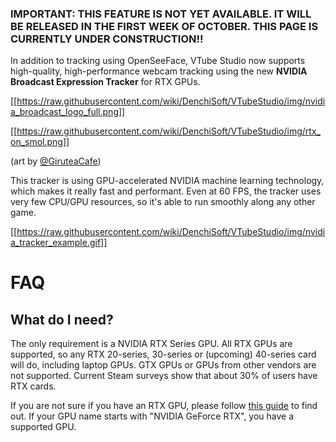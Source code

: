 ### IMPORTANT: THIS FEATURE IS NOT YET AVAILABLE. IT WILL BE RELEASED IN THE FIRST WEEK OF OCTOBER. THIS PAGE IS CURRENTLY UNDER CONSTRUCTION!!


In addition to tracking using OpenSeeFace, VTube Studio now supports high-quality, high-performance webcam tracking using the new **NVIDIA Broadcast Expression Tracker** for RTX GPUs.

[[https://raw.githubusercontent.com/wiki/DenchiSoft/VTubeStudio/img/nvidia_broadcast_logo_full.png]]

[[https://raw.githubusercontent.com/wiki/DenchiSoft/VTubeStudio/img/rtx_on_smol.png]]

(art by [@GiruteaCafe](https://twitter.com/GiruteaCafe))

This tracker is using GPU-accelerated NVIDIA machine learning technology, which makes it really fast and performant. Even at 60 FPS, the tracker uses very few CPU/GPU resources, so it's able to run smoothly along any other game.

[[https://raw.githubusercontent.com/wiki/DenchiSoft/VTubeStudio/img/nvidia_tracker_example.gif]]

# FAQ

## What do I need?

The only requirement is a NVIDIA RTX Series GPU. All RTX GPUs are supported, so any RTX 20-series, 30-series or (upcoming) 40-series card will do, including laptop GPUs. GTX GPUs or GPUs from other vendors are not supported. Current Steam surveys show that about 30% of users have RTX cards.

If you are not sure if you have an RTX GPU, please follow [this guide](https://www.tomsguide.com/how-to/what-graphics-card-do-i-have) to find out. If your GPU name starts with "NVIDIA GeForce RTX", you have a supported GPU.

